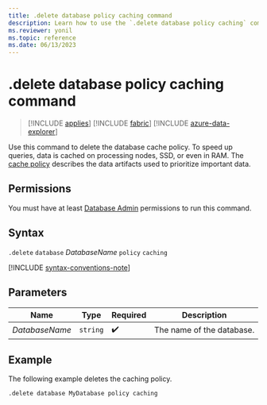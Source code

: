 ```yaml
---
title: .delete database policy caching command
description: Learn how to use the `.delete database policy caching` command to delete the database cache policy.
ms.reviewer: yonil
ms.topic: reference
ms.date: 06/13/2023
---
```

# .delete database policy caching command

> [!INCLUDE [applies](../includes/applies-to-version/applies.md)] [!INCLUDE [fabric](../includes/applies-to-version/fabric.md)] [!INCLUDE [azure-data-explorer](../includes/applies-to-version/azure-data-explorer.md)]

Use this command to delete the database cache policy. To speed up queries, data is cached on processing nodes, SSD, or even in RAM. The [cache policy](cache-policy.md) describes the data artifacts used to prioritize important data.

## Permissions

You must have at least [Database Admin](../access-control/role-based-access-control.md) permissions to run this command.

## Syntax

`.delete` `database` *DatabaseName* `policy` `caching`

[!INCLUDE [syntax-conventions-note](../includes/syntax-conventions-note.md)]

## Parameters

|Name|Type|Required|Description|
|--|--|--|--|
|*DatabaseName*| `string` | :heavy_check_mark:|The name of the database.|

## Example

The following example deletes the caching policy.

```kusto
.delete database MyDatabase policy caching
```
